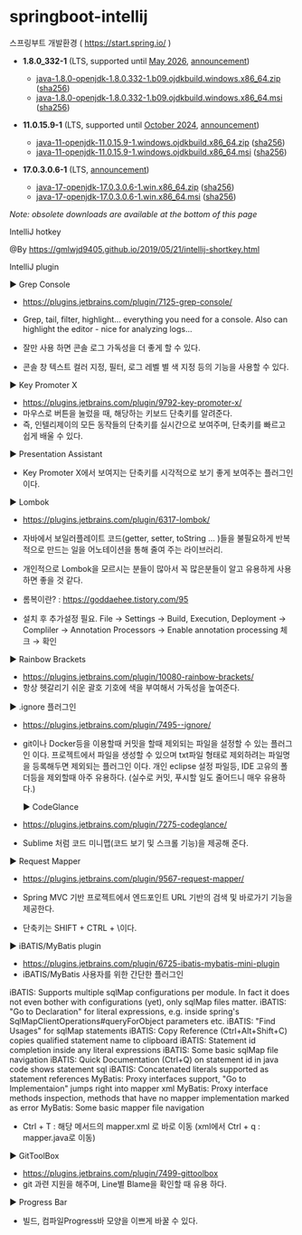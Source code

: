 # springboot-intellij
스프링부트 개발환경 ( https://start.spring.io/ )


 - **1.8.0_332-1** (LTS, supported until [May 2026](https://access.redhat.com/articles/1299013#OpenJDK_Lifecycle_Dates_and_Windows_versions), [announcement](https://groups.google.com/g/ojdkbuild/c/WrJpQ6pactI/m/cQKjJ67RAQAJ))
   - [java-1.8.0-openjdk-1.8.0.332-1.b09.ojdkbuild.windows.x86_64.zip](https://github.com/ojdkbuild/ojdkbuild/releases/download/java-1.8.0-openjdk-1.8.0.332-1.b09/java-1.8.0-openjdk-1.8.0.332-1.b09.ojdkbuild.windows.x86_64.zip) ([sha256](https://github.com/ojdkbuild/ojdkbuild/blob/master/resources/checksums/java-1.8.0-openjdk-1.8.0.332-1.b09.ojdkbuild.windows.x86_64.zip.sha256))
   - [java-1.8.0-openjdk-1.8.0.332-1.b09.ojdkbuild.windows.x86_64.msi](https://github.com/ojdkbuild/ojdkbuild/releases/download/java-1.8.0-openjdk-1.8.0.332-1.b09/java-1.8.0-openjdk-1.8.0.332-1.b09.ojdkbuild.windows.x86_64.msi) ([sha256](https://github.com/ojdkbuild/ojdkbuild/blob/master/resources/checksums/java-1.8.0-openjdk-1.8.0.332-1.b09.ojdkbuild.windows.x86_64.msi.sha256))
   
 - **11.0.15.9-1** (LTS, supported until [October 2024](https://access.redhat.com/articles/1299013#OpenJDK_Lifecycle_Dates_and_Windows_versions), [announcement](https://groups.google.com/g/ojdkbuild/c/auVRKFxaCqM/m/GRDiUmXRAQAJ))
   - [java-11-openjdk-11.0.15.9-1.windows.ojdkbuild.x86_64.zip](https://github.com/ojdkbuild/ojdkbuild/releases/download/java-11-openjdk-11.0.15.9-1/java-11-openjdk-11.0.15.9-1.windows.ojdkbuild.x86_64.zip) ([sha256](https://github.com/ojdkbuild/ojdkbuild/blob/master/resources/checksums/java-11-openjdk-11.0.15.9-1.windows.ojdkbuild.x86_64.zip.sha256))
   - [java-11-openjdk-11.0.15.9-1.windows.ojdkbuild.x86_64.msi](https://github.com/ojdkbuild/ojdkbuild/releases/download/java-11-openjdk-11.0.15.9-1/java-11-openjdk-11.0.15.9-1.windows.ojdkbuild.x86_64.msi) ([sha256](https://github.com/ojdkbuild/ojdkbuild/blob/master/resources/checksums/java-11-openjdk-11.0.15.9-1.windows.ojdkbuild.x86_64.msi.sha256))
 
 - **17.0.3.0.6-1** (LTS, [announcement](https://groups.google.com/g/ojdkbuild/c/CDmf-Zouyhk/m/ATtN3FDRAQAJ))
   - [java-17-openjdk-17.0.3.0.6-1.win.x86_64.zip](https://github.com/ojdkbuild/ojdkbuild/releases/download/java-17-openjdk-17.0.3.0.6-1/java-17-openjdk-17.0.3.0.6-1.win.x86_64.zip) ([sha256](https://github.com/ojdkbuild/ojdkbuild/blob/master/resources/checksums/java-17-openjdk-17.0.3.0.6-1.win.x86_64.zip.sha256))
   - [java-17-openjdk-17.0.3.0.6-1.win.x86_64.msi](https://github.com/ojdkbuild/ojdkbuild/releases/download/java-17-openjdk-17.0.3.0.6-1/java-17-openjdk-17.0.3.0.6-1.win.x86_64.msi) ([sha256](https://github.com/ojdkbuild/ojdkbuild/blob/master/resources/checksums/java-17-openjdk-17.0.3.0.6-1.win.x86_64.msi.sha256))

_Note: obsolete downloads are available at the bottom of this page_

IntelliJ hotkey

@By https://gmlwjd9405.github.io/2019/05/21/intellij-shortkey.html

IntelliJ plugin

▶ Grep Console
 - https://plugins.jetbrains.com/plugin/7125-grep-console/
 - Grep, tail, filter, highlight... everything you need for a console. Also can highlight the editor - nice for analyzing logs...

 - 잘만 사용 하면 콘솔 로그 가독성을 더 좋게 할 수 있다.
 - 콘솔 창 텍스트 컬러 지정, 필터, 로그 레벨 별 색 지정 등의 기능을 사용할 수 있다.

▶ Key Promoter X
 - https://plugins.jetbrains.com/plugin/9792-key-promoter-x/
 - 마우스로 버튼을 눌렀을 때, 해당하는 키보드 단축키를 알려준다.
 - 즉, 인텔리제이의 모든 동작들의 단축키를 실시간으로 보여주며, 단축키를 빠르고 쉽게 배울 수 있다.

▶ Presentation Assistant
 - Key Promoter X에서 보여지는 단축키를 시각적으로 보기 좋게 보여주는 플러그인 이다.

▶ Lombok
 - https://plugins.jetbrains.com/plugin/6317-lombok/
 - 자바에서 보일러플레이트 코드(getter, setter, toString … )들을 불필요하게 반복적으로 만드는 일을 어노테이션을 통해 줄여 주는 라이브러리.
 - 개인적으로 Lombok을 모르시는 분들이 많아서 꼭 많은분들이 알고 유용하게 사용하면 좋을 것 같다.
 - 롬복이란? : https://goddaehee.tistory.com/95

 - 설치 후 추가설정 필요. 
   File → Settings → Build, Execution, Deployment → Compliler →     Annotation Processors → Enable annotation processing 체크 → 확인

▶ Rainbow Brackets
 - https://plugins.jetbrains.com/plugin/10080-rainbow-brackets/
 - 항상 헷갈리기 쉬운 괄호 기호에 색을 부여해서 가독성을 높여준다.

▶ .ignore 플러그인
 - https://plugins.jetbrains.com/plugin/7495--ignore/
 - git이나 Docker등을 이용할때 커밋을 할때 제외되는 파일을 설정할 수 있는 플러그인 이다.
   프로젝트에서 파일을 생성할 수 있으며 txt파일 형태로 제외하려는 파일명을 등록해두면 제외되는 플러그인 이다.
   개인 eclipse 설정 파일등, IDE 고유의 폴더등을 제외할때 아주 유용하다.
   (실수로 커밋, 푸시할 일도 줄어드니 매우 유용하다.)
   
   ▶ CodeGlance
 - https://plugins.jetbrains.com/plugin/7275-codeglance/
 - Sublime 처럼 코드 미니맵(코드 보기 및 스크롤 기능)을 제공해 준다.

▶ Request Mapper
 - https://plugins.jetbrains.com/plugin/9567-request-mapper/
 - Spring MVC 기반 프로젝트에서 엔드포인트 URL 기반의 검색 및 바로가기 기능을 제공한다.

 - 단축키는 SHIFT + CTRL + \이다.

▶ iBATIS/MyBatis plugin
 - https://plugins.jetbrains.com/plugin/6725-ibatis-mybatis-mini-plugin
 - iBATIS/MyBatis 사용자를 위한 간단한 플러그인

iBATIS: Supports multiple sqlMap configurations per module. In fact it does not even bother with configurations (yet), only sqlMap files matter.
iBATIS: "Go to Declaration" for literal expressions, e.g. inside spring's SqlMapClientOperations#queryForObject parameters etc.
iBATIS: "Find Usages" for sqlMap statements
iBATIS: Copy Reference (Ctrl+Alt+Shift+C) copies qualified statement name to clipboard
iBATIS: Statement id completion inside any literal expressions
iBATIS: Some basic sqlMap file navigation
iBATIS: Quick Documentation (Ctrl+Q) on statement id in java code shows statement sql
iBATIS: Concatenated literals supported as statement references
MyBatis: Proxy interfaces support, "Go to Implementaion" jumps right into mapper xml
MyBatis: Proxy interface methods inspection, methods that have no mapper implementation marked as error
MyBatis: Some basic mapper file navigation
 - Ctrl + T : 해당 메서드의 mapper.xml 로 바로 이동 (xml에서 Ctrl + q : mapper.java로 이동)

▶ GitToolBox
 - https://plugins.jetbrains.com/plugin/7499-gittoolbox
 - git 과련 지원을 해주며, Line별 Blame을 확인할 때 유용 하다.

▶ Progress Bar
 - 빌드, 컴파일Progress바 모양을 이쁘게 바꿀 수 있다.
